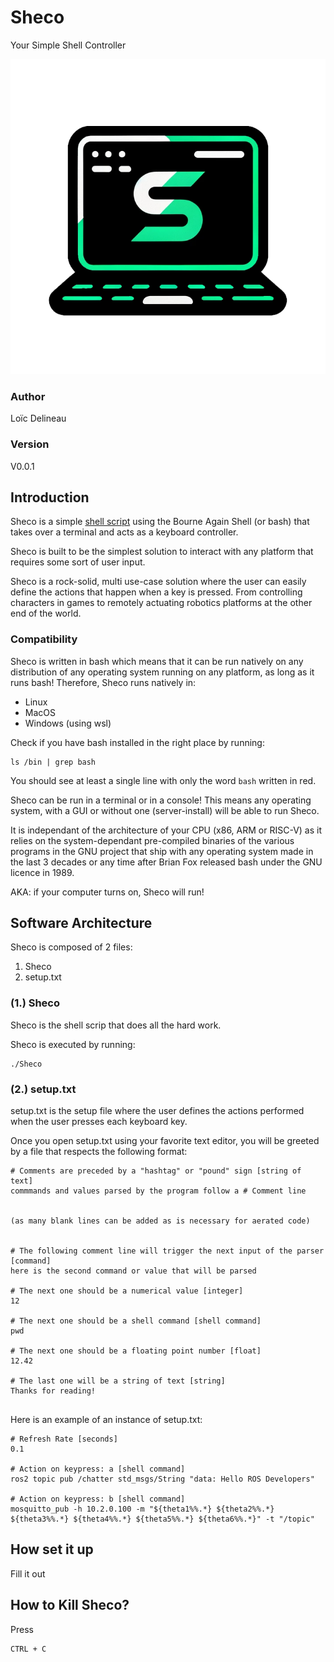 # Sheco
Your Simple Shell Controller

<p align="center">
    <img src="Sheco_logo_nobackground.png">
</p>

### Author
Loïc Delineau

### Version
V0.0.1

## Introduction
Sheco is a simple [shell script](https://en.wikipedia.org/wiki/Shell_script) using the Bourne Again Shell (or bash) that takes over a terminal and acts as a keyboard controller. 

Sheco is built to be the simplest solution to interact with any platform that requires some sort of user input.

Sheco is a rock-solid, multi use-case solution where the user can easily define the actions that happen when a key is pressed. From controlling characters in games to remotely actuating robotics platforms at the other end of the world.

### Compatibility
Sheco is written in bash which means that it can be run natively on any distribution of any operating system running on any platform, as long as it runs bash! Therefore, Sheco runs natively in:
- Linux 
- MacOS
- Windows (using wsl)

Check if you have bash installed in the right place by running:
```
ls /bin | grep bash
```
You should see at least a single line with only the word `bash` written in red.

Sheco can be run in a terminal or in a console! This means any operating system, with a GUI or without one (server-install) will be able to run Sheco. 

It is independant of the architecture of your CPU (x86, ARM or RISC-V) as it relies on the system-dependant pre-compiled binaries of the various programs in the GNU project that ship with any operating system made in the last 3 decades or any time after Brian Fox released bash under the GNU licence in 1989.

AKA: if your computer turns on, Sheco will run!

## Software Architecture
Sheco is composed of 2 files:

1. Sheco
2. setup.txt

### (1.) Sheco
Sheco is the shell scrip that does all the hard work.

Sheco is executed by running:

```
./Sheco
```

### (2.) setup.txt
setup.txt is the setup file where the user defines the actions performed when the user presses each keyboard key.

Once you open setup.txt using your favorite text editor, you will be greeted by a file that respects the following format:

```
# Comments are preceded by a "hashtag" or "pound" sign [string of text]
commmands and values parsed by the program follow a # Comment line


(as many blank lines can be added as is necessary for aerated code)


# The following comment line will trigger the next input of the parser [command]
here is the second command or value that will be parsed

# The next one should be a numerical value [integer]
12

# The next one should be a shell command [shell command]
pwd

# The next one should be a floating point number [float]
12.42

# The last one will be a string of text [string]
Thanks for reading!


```

Here is an example of an instance of setup.txt:

```
# Refresh Rate [seconds]
0.1

# Action on keypress: a [shell command]
ros2 topic pub /chatter std_msgs/String "data: Hello ROS Developers"

# Action on keypress: b [shell command]
mosquitto_pub -h 10.2.0.100 -m "${theta1%%.*} ${theta2%%.*} ${theta3%%.*} ${theta4%%.*} ${theta5%%.*} ${theta6%%.*}" -t "/topic"

```



## How set it up
Fill it out




## How to Kill Sheco?
Press
```
CTRL + C
```




